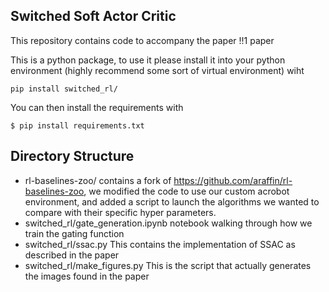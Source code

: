 ## Switched Soft Actor Critic

This repository contains code to accompany the paper !!1 paper

This is a python package, to use it please install it into your python environment (highly recommend some sort of virtual environment) wiht

```
pip install switched_rl/
```

You can then install the requirements with

```
$ pip install requirements.txt
```

## Directory Structure

- rl-baselines-zoo/  contains a fork of https://github.com/araffin/rl-baselines-zoo, we modified the code to use our custom acrobot environment, and added a script to launch the algorithms we wanted to compare with their specific hyper parameters. 
- switched_rl/gate_generation.ipynb notebook walking through how we train the gating function
- switched_rl/ssac.py This contains the implementation of SSAC as described in the paper
- switched_rl/make_figures.py This is the script that actually generates the images found in the paper

